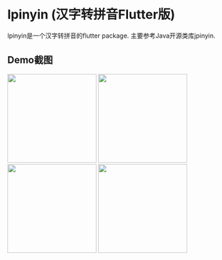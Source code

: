 # lpinyin (汉字转拼音Flutter版)

lpinyin是一个汉字转拼音的flutter package. 主要参考Java开源类库jpinyin.

##  Demo截图

<div>
<img src="https://github.com/Sky24n/lpinyin/tree/master/screenshot/1.png" width="200">
<img src="https://github.com/Sky24n/lpinyin/tree/master/screenshot/2.png" width="200">
</div>
<div>
<img src="https://github.com/Sky24n/lpinyin/tree/master/screenshot/3.png" width="200">
<img src="https://github.com/Sky24n/lpinyin/tree/master/screenshot/4.png" width="200">
</div>

